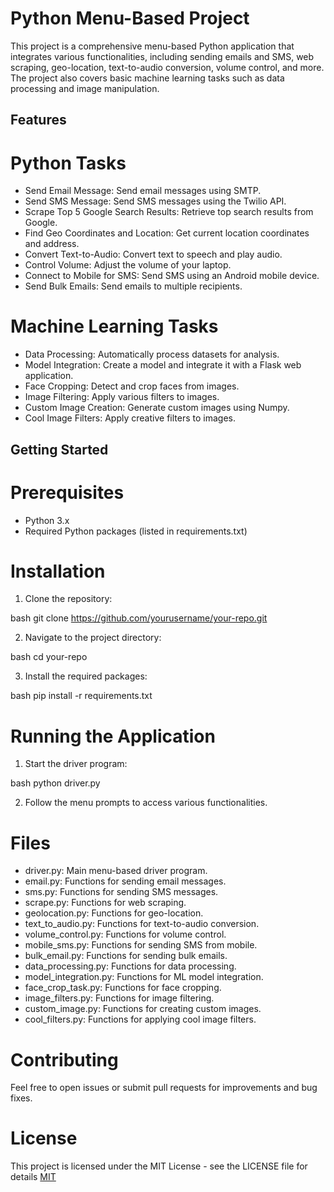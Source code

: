 # Python Menu-Based Project
This project is a comprehensive menu-based Python application that integrates various functionalities, including sending emails and SMS, web scraping, geo-location, text-to-audio conversion, volume control, and more. The project also covers basic machine learning tasks such as data processing and image manipulation.
## Features
# Python Tasks

- Send Email Message: Send email messages using SMTP.
- Send SMS Message: Send SMS messages using the Twilio API.
- Scrape Top 5 Google Search Results: Retrieve top search results from Google.
- Find Geo Coordinates and Location: Get current location coordinates and address.
- Convert Text-to-Audio: Convert text to speech and play audio.
- Control Volume: Adjust the volume of your laptop.
- Connect to Mobile for SMS: Send SMS using an Android mobile device.
- Send Bulk Emails: Send emails to multiple recipients.
# Machine Learning Tasks

- Data Processing: Automatically process datasets for analysis.
- Model Integration: Create a model and integrate it with a Flask web application.
- Face Cropping: Detect and crop faces from images.
- Image Filtering: Apply various filters to images.
- Custom Image Creation: Generate custom images using Numpy.
- Cool Image Filters: Apply creative filters to images.
## Getting Started
# Prerequisites
- Python 3.x
- Required Python packages (listed in requirements.txt)
# Installation
1. Clone the repository:

bash
  git clone https://github.com/yourusername/your-repo.git

2. Navigate to the project directory:

bash
cd your-repo

3. Install the required packages:

bash
pip install -r requirements.txt

# Running the Application
1. Start the driver program:

bash
python driver.py

2. Follow the menu prompts to access various functionalities.
# Files
- driver.py: Main menu-based driver program.
- email.py: Functions for sending email messages.
- sms.py: Functions for sending SMS messages.
- scrape.py: Functions for web scraping.
- geolocation.py: Functions for geo-location.
- text_to_audio.py: Functions for text-to-audio conversion.
- volume_control.py: Functions for volume control.
- mobile_sms.py: Functions for sending SMS from mobile.
- bulk_email.py: Functions for sending bulk emails.
- data_processing.py: Functions for data processing.
- model_integration.py: Functions for ML model integration.
- face_crop_task.py: Functions for face cropping.
- image_filters.py: Functions for image filtering.
- custom_image.py: Functions for creating custom images.
- cool_filters.py: Functions for applying cool image filters.
# Contributing
Feel free to open issues or submit pull requests for improvements and bug fixes.

# License
This project is licensed under the MIT License - see the LICENSE file for details
[MIT](https://choosealicense.com/licenses/mit/)